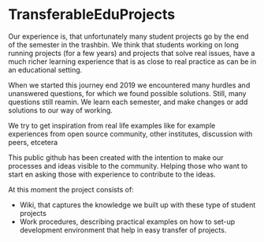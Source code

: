 # TransferableEduProjects

Our experience is, that unfortunately many student projects go by the end of the semester in the trashbin.
We think that students working on long running projects (for a few years) and projects that solve real issues, have a much richer learning experience that is as close to real practice as can be in an educational setting.

When we started this journey end 2019 we encountered many hurdles and unanswered questions, for which we found possible solutions. Still, many questions still reamin. We learn each semester, and make changes or add solutions to our way of working.

We try to get inspiration from real life examples like for example experiences from open source community, other institutes, discussion with peers, etcetera

This public github has been created with the intention to make our processes and ideas visible to the community. Helping those who want to start en asking those with experience to contribute to the ideas.

At this moment the project consists of:
* Wiki, that captures the knowledge we built up with these type of student projects
* Work procedures, describing practical examples on how to set-up development environment that help in easy transfer of projects.
